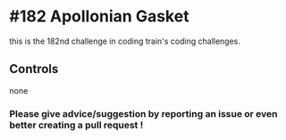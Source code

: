 # #182 Apollonian Gasket

this is the 182nd challenge in coding train's coding challenges.

## Controls

none

### Please give advice/suggestion by reporting an issue or even better creating a pull request !
